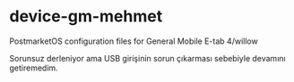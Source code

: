 # device-gm-mehmet
PostmarketOS configuration files for General Mobile E-tab 4/willow

Sorunsuz derleniyor ama USB girişinin sorun çıkarması sebebiyle devamını getiremedim.
